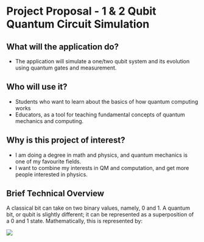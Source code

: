 # Project Proposal - 1 & 2 Qubit Quantum Circuit Simulation

## What will the application do?
- The application will simulate a one/two qubit system and its evolution using quantum gates and measurement.

## Who will use it?
- Students who want to learn about the basics of how quantum computing works
- Educators, as a tool for teaching fundamental concepts of quantum mechanics and computing.

## Why is this project of interest?
- I am doing a degree in math and physics, and quantum mechanics is one of my favourite fields.
- I want to combine my interests in QM and computation, and get more people interested in physics.

## Brief Technical Overview
A classical bit can take on two binary values, namely, 0 and 1. 
A quantum bit, or qubit is slightly different; it can be represented as a superposition of a 0 and 1 state.
Mathematically, this is represented by:

<img src="https://render.githubusercontent.com/render/math?math=\begin{pmatrix} |\psi\rangle = \alpha|0\rangle + \beta |1\rangle">
 

